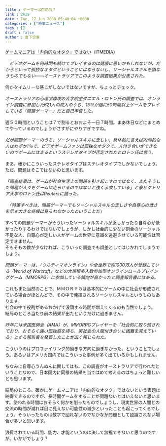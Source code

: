 ```yaml
---
title : ゲーマーは内向的？
link : 2029
date : Tue, 17 Jun 2008 05:40:04 +0000
categories : ["時事ニュース"]
tags : []
draft : false
author : 倉下忠憲
---
```


<A HREF="http://www.itmedia.co.jp/news/articles/0806/17/news007.html" TARGET="_blank">ゲームマニアは「内向的なオタク」ではない</A>（ITMEDIA）<BR><BR><I>　ビデオゲームを何時間も続けてプレイするのは健康に悪いかもしれないが、だからといって孤独なオタクということにはならないし、ソーシャルスキルを損なうものでもない――オーストラリアでこのような調査結果が公表された。</I><BR><BR>何かタイムリーな感じがしないではないですが、ちょっとチェック。<BR><BR><I>オーストラリアの心理学専攻の大学院生ダニエル・ロトン氏の調査では、オンライン調査に参加した621人の成人のうち、15％が週に50時間以上ゲームをプレイしている「問題ゲーマー」だと自己申告した。</I><BR><BR>週５０時間ということは７で割るとおおよそ一日７時間。まあ休日などにまとめてやっているのでしょうがさすがにやりすぎですね。<BR><BR><I>だが問題ゲーマーのうち、ソーシャルスキルに乏しい、具体的に言えば内向的な人はわずか1％で、ビデオゲームファンは孤独なオタクで、人付き合いができないのでゲームにはまるというステレオタイプが否定されたとロトン氏は言う。</I><BR><BR>まあ、確かにこういったステレオタイプはステレオタイプでしかないでしょう。<BR>ただ、問題はそこではないのと思います。<BR><BR><I>「調査結果は、ゲームが社会生活上の問題を引き起こすのではなく、またそうした問題が人々をゲームに走らせるのではないと強く示唆している」と豪ビクトリア大学のロトン氏はReutersに語った。<BR><BR>　「特筆すべきは、問題ゲーマーでもソーシャルスキルの乏しさや自尊心の低さを示す大きな兆候は見られなかったということだ」</I><BR><BR>すべての問題ゲーマーがそういったソーシャルスキルが乏しかったり自尊心が低かったりするわけではないでしょうが、しかし社会的に少ない割合のソーシャル不足な人、自尊心が乏しい人がゲームの世界に意識を逃避させている可能性は否定できません。<BR>そもそもの数が少なければ、こういった調査でも誤差としてはじかれてしまうでしょう。<BR><BR><I>問題ゲーマーは、「ウルティマオンライン」や全世界で約1000万人が登録している「World of Warcraft」などの大規模多人数参加型オンラインロールプレイングゲーム（MMORPG）に参加している傾向が高かったと調査報告書にはある。</I><BR><BR>これもまた当然のことで、ＭＭＯＲＰＧは基本的にゲームの中に社会が形成されている場合がほとんどで、その中で発揮されるソーシャルスキルというものもあります。<BR>社会の中で役割があるおかげで没頭する時間が増えてくるのも当然でしょう。<BR>結局のところ当たり前の結果が出たというだけに過ぎません。<BR><BR><I>昨年には米国医師会（AMA）が、MMORPGプレイヤーを「社会的に取り残されており、おそらく強い孤独感を持ち、実社会の人間付き合いに困難を覚えている」とする報告書を発表したことが広く報じられた。</I><BR><BR>こういうのはプロファイリング的過ぎな方向に過ぎなかった、ということでしょう。あるいはアメリカ国内ではこういった事例が多く出ているかもしれません。<BR><BR>ちなみに自尊心うんぬんに関してはも、この調査がオーストラリアで行われたということなので、日本国内に同様の結果を当てはめて考えるのはちょっと難しいとも思います。<BR><BR>結局のところ、確かにゲームマニアは「内向的なオタク」ではないという表題は納得できるのですが、長時間ゲームをすることが問題ないとはいえないと思います。使われる時間はおそらく何かを削ったものでしょうし、現実世界の人間との交流の時間が減れば目に見えない可能性の減少といったことも起こってくるでしょう。そういったものは数字で図れないのでなかなか問題として認識されない場合が多いと思います。<BR><BR>浪費されている時間、能力、才能というのは決して無視できないと思うのですが、いかがでしょう？<br><br>

